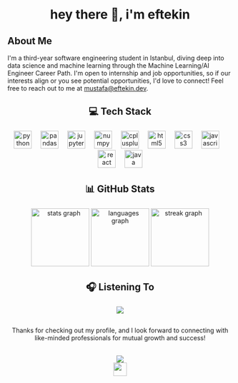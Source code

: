 <!-- Header -->
<h1 align="center">hey there 👋, i'm eftekin</h1>

<!-- About Me -->

## About Me

I'm a third-year software engineering student in Istanbul, diving deep into data science and machine learning through the Machine Learning/AI Engineer Career Path. I'm open to internship and job opportunities, so if our interests align or you see potential opportunities, I'd love to connect! Feel free to reach out to me at mustafa@eftekin.dev.

<!-- Tech Stack -->
<h2 align="center">💻 Tech Stack</h2>

###

<div align="center">
  <a href="#"><img src="https://cdn.jsdelivr.net/gh/devicons/devicon/icons/python/python-original.svg" height="40" alt="python logo" /></a>
  <img width="12" />
  <a href="#"><img src="https://cdn.jsdelivr.net/gh/devicons/devicon/icons/pandas/pandas-original.svg" height="40" alt="pandas logo" /></a>
  <img width="12" />
  <!-- <a href="#"><img src="https://cdn.jsdelivr.net/gh/devicons/devicon/icons/tensorflow/tensorflow-original.svg" height="40" alt="tensorflow logo" /></a>
  <img width="12" />
  <a href="#"><img src="https://cdn.jsdelivr.net/gh/devicons/devicon/icons/pytorch/pytorch-original.svg" height="40" alt="pytorch logo" /></a>
  <img width="12" /> -->
  <a href="#"><img src="https://cdn.jsdelivr.net/gh/devicons/devicon/icons/jupyter/jupyter-original.svg" height="40" alt="jupyter logo" /></a>
  <img width="12" />
  <a href="#"><img src="https://cdn.jsdelivr.net/gh/devicons/devicon/icons/numpy/numpy-original.svg" height="40" alt="numpy logo" /></a>
  <img width="12" />
  <a href="#"><img src="https://cdn.jsdelivr.net/gh/devicons/devicon/icons/cplusplus/cplusplus-original.svg" height="40" alt="cplusplus logo" /></a>
  <img width="12" />
  <a href="#"><img src="https://cdn.jsdelivr.net/gh/devicons/devicon/icons/html5/html5-original.svg" height="40" alt="html5 logo" /></a>
  <img width="12" />
  <a href="#"><img src="https://cdn.jsdelivr.net/gh/devicons/devicon/icons/css3/css3-original.svg" height="40" alt="css3 logo" /></a>
  <img width="12" />
  <a href="#"><img src="https://cdn.jsdelivr.net/gh/devicons/devicon/icons/javascript/javascript-original.svg" height="40" alt="javascript logo" /></a>
  <img width="12" />
  <a href="#"><img src="https://cdn.jsdelivr.net/gh/devicons/devicon/icons/react/react-original.svg" height="40" alt="react logo" /></a>
  <img width="12" />
  <a href="#"><img src="https://cdn.jsdelivr.net/gh/devicons/devicon/icons/java/java-original.svg" height="40" alt="java logo" /></a>
</div>

<!-- GitHub Stats -->
<h2 align="center">📊 GitHub Stats</h2>

###

<div align="center">
  <a href="#"><img src="https://github-readme-stats.vercel.app/api?username=eftekin&hide_title=true&hide_rank=true&show_icons=true&include_all_commits=true&count_private=true&disable_animations=false&locale=en&hide_border=true&order=1" height="130" alt="stats graph" style="pointer-events: none;" /></a>
  <a href="#"><img src="https://github-readme-stats.vercel.app/api/top-langs?username=eftekin&locale=en&hide_title=false&layout=compact&hide=jupyter%20notebook&card_width=320&langs_count=4&hide_border=true&order=2" height="130" alt="languages graph" style="pointer-events: none;" /></a>
  <a href="#"><img src="https://streak-stats.demolab.com?user=eftekin&locale=en&mode=daily&hide_border=true&border_radius=5&order=3" height="130" alt="streak graph" style="pointer-events: none;" /></a>
</div>

<!-- Listening to -->
<h2 align="center">🎧 Listening To</h2>

###

<div align="center">
<a href="https://open.spotify.com/user/11152987746?si=71e3fb84d4ae4de7"><img src="https://spotify-github-profile.kittinanx.com/api/view?uid=11152987746&cover_image=true&theme=novatorem&show_offline=false&background_color=121212&interchange=false&bar_color=53b14f&bar_color_cover=true"/></a>
</div>

##

<div align="center">
  <p>Thanks for checking out my profile, and I look forward to connecting with like-minded professionals for mutual growth and success!</p><br>
  <img src="https://komarev.com/ghpvc/?username=eftekin"/><br>
  <a href="https://www.buymeacoffee.com/eftekin"><img src="https://img.buymeacoffee.com/button-api/?text=Buy me a coffee&emoji=&slug=eftekin&button_colour=FFDD00&font_colour=000000&font_family=Cookie&outline_colour=000000&coffee_colour=ffffff" height="30"/></a>
</div>
